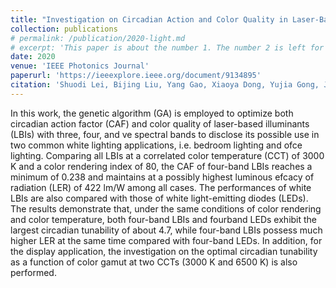 ```yaml
---
title: "Investigation on Circadian Action and Color Quality in Laser-Based Illuminant for General Lighting and Display"
collection: publications
# permalink: /publication/2020-light.md
# excerpt: 'This paper is about the number 1. The number 2 is left for future work.'
date: 2020
venue: 'IEEE Photonics Journal'
paperurl: 'https://ieeexplore.ieee.org/document/9134895'
citation: 'Shuodi Lei, Bijing Liu, Yang Gao, Xiaoya Dong, Yujia Gong, Jian Xu, Yunxin Xu, Dong Wang, Ziquan Guo, Tingzhu Wu, <b>Chenliang Zhou</b>, Zongjian Cai, Yijun Lu, Zhong Chen. (2020). &quot;Investigation on Circadian Action and Color Quality in Laser-Based Illuminant for General Lighting and Display.&quot; <i>IEEE Photonics Journal,</i> vol. 12, no. 4, pp. 1-9, Aug. 2020, Art no. 8200509, doi: 10.1109/JPHOT.2020.3007529.'
---
```

In this work, the genetic algorithm (GA) is employed to optimize both circadian action factor (CAF) and color quality of laser-based illuminants (LBIs) with three, four, and ve spectral bands to disclose its possible use in two common white lighting applications, i.e. bedroom lighting and ofce lighting. Comparing all LBIs at a correlated color temperature (CCT) of 3000 K and a color rendering index of 80, the CAF of four-band LBIs reaches a minimum of 0.238 and maintains at a possibly highest luminous efcacy of radiation (LER) of 422 lm/W among all cases. The performances of white LBIs are also compared with those of white light-emitting diodes (LEDs). The results demonstrate that, under the same conditions of color rendering and color temperature, both four-band LBIs and fourband LEDs exhibit the largest circadian tunability of about 4.7, while four-band LBIs possess much higher LER at the same time compared with four-band LEDs. In addition, for the display application, the investigation on the optimal circadian tunability as a function of color gamut at two CCTs (3000 K and 6500 K) is also performed.


  